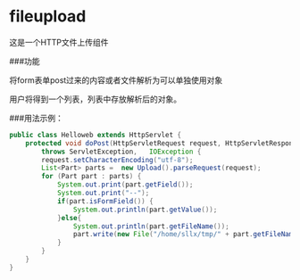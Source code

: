 fileupload
==========

这是一个HTTP文件上传组件

###功能

将form表单post过来的内容或者文件解析为可以单独使用对象

用户将得到一个列表，列表中存放解析后的对象。


###用法示例：

```java
public class Helloweb extends HttpServlet {
    protected void doPost(HttpServletRequest request, HttpServletResponse response) 
        throws ServletException,   IOException {
        request.setCharacterEncoding("utf-8");
        List<Part> parts =  new Upload().parseRequest(request);
        for (Part part : parts) {
            System.out.print(part.getField());
            System.out.print("--");
            if(part.isFormField()) {
                System.out.println(part.getValue());
            }else{
                System.out.println(part.getFileName());
                part.write(new File("/home/sllx/tmp/" + part.getFileName()));
            }
        }
    }
}
```
